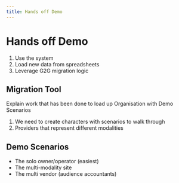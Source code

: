 ```yaml
---
title: Hands off Demo
---
```


# Hands off Demo

1. Use the system
2. Load new data from spreadsheets
3. Leverage G2G migration logic

## Migration Tool

Explain work that has been done to load up Organisation with Demo Scenarios

1. We need to create characters with scenarios to walk through
2. Providers that represent different modalities

## Demo Scenarios

- The solo owner/operator (easiest)
- The multi-modality site
- The multi vendor (audience accountants)
